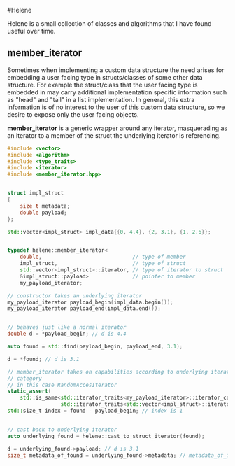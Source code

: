 #Helene

Helene is a small collection of classes and algorithms that I have found useful
over time.

## member_iterator

Sometimes when implementing a custom data structure the need arises for
embedding a user facing type in structs/classes of some other data structure.
For example the struct/class that the user facing type is embedded in may carry
additional implementation specific information such as "head" and "tail" in a
list implementation. In general, this extra information is of no interest to the
user of this custom data structure, so we desire to expose only the user facing
objects.

**member_iterator** is a generic wrapper around any iterator, masquerading as an
iterator to a member of the struct the underlying iterator is referencing.

```c++
#include <vector>
#include <algorithm>
#include <type_traits>
#include <iterator>
#include <member_iterator.hpp>


struct impl_struct
{
    size_t metadata;
    double payload;
};

std::vector<impl_struct> impl_data{{0, 4.4}, {2, 3.1}, {1, 2.6}};


typedef helene::member_iterator<
    double,                             // type of member
    impl_struct,                        // type of struct
    std::vector<impl_struct>::iterator, // type of iterator to struct
    &impl_struct::payload>              // pointer to member
    my_payload_iterator;

// constructor takes an underlying iterator
my_payload_iterator payload_begin(impl_data.begin());
my_payload_iterator payload_end(impl_data.end());


// behaves just like a normal iterator
double d = *payload_begin; // d is 4.4

auto found = std::find(payload_begin, payload_end, 3.1);

d = *found; // d is 3.1

// member_iterator takes on capabilities according to underlying iterator
// category
// in this case RandomAccesIterator
static_assert(
    std::is_same<std::iterator_traits<my_payload_iterator>::iterator_category,
                 std::iterator_traits<std::vector<impl_struct>::iterator>::iterator_category>::value, "")
std::size_t index = found - payload_begin; // index is 1


// cast back to underlying iterator
auto underlying_found = helene::cast_to_struct_iterator(found);

d = underlying_found->payload; // d is 3.1
size_t metadata_of_found = underlying_found->metadata; // metadata_of_found is 2

```
